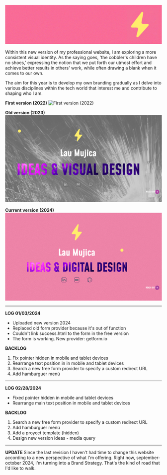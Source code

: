 ![Banner](/img/portada-github.jpg)

Within this new version of my professional website, I am exploring a more consistent visual identity. As the saying goes, 'the cobbler's children have no shoes,' expressing the notion that we put forth our utmost effort and achieve better results in others' work, while often drawing a blank when it comes to our own.

The aim for this year is to develop my own branding gradually as I delve into various disciplines within the tech world that interest me and contribute to shaping who I am.

**First version (2022)**
![First version (2022)](/vid/oldVersion-sm.gif)

**Old version (2023)**
![Old version (2023)](/img/oldVersion23.png)

**Current version (2024)**
![Current version (2024)](/img/currentVersion24.png)

<!-- 
---
[![Badge Hire me on Contra](/img/hiremeoncontra-light.png)](https://lauramujica.contra.com/)
 -->
---
**LOG 01/03/2024**
- Uploaded new version 2024
- Replaced old form provider because it's out of function
- Couldn't link success.html to the form in the free version
- The form is working. New provider: getform.io


**BACKLOG**
1. Fix pointer hidden in mobile and tablet devices
2. Rearrange text position in in mobile and tablet devices
3. Search a new free form provider to specify a custom redirect URL
4. Add hamburguer menú

---
**LOG 02/28/2024**
- Fixed pointer hidden in mobile and tablet devices
- Rearrange main text position in mobile and tablet devices


**BACKLOG**
1. Search a new free form provider to specify a custom redirect URL
2. Add hamburguer menú
3. Add a proyect template (hidden)
4. Design new version ideas - media query

---
**UPDATE**
Since the last revision I haven't had time to change this website according to a new perspective of what I'm offering.
Right now, september-october 2024, I'm turning into a Brand Strategy. That's the kind of road that I'd like to walk.
